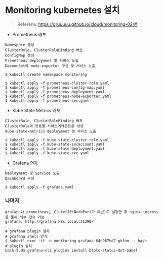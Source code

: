 # Monitoring kubernetes 설치

> Referene: https://gruuuuu.github.io/cloud/monitoring-02/#

* Prometheus 배포

```
Namespace 생성
ClusterRole, ClusterRoleBinding 배포
ConfigMap 생성
Prometheus deployment 및 서비스 노출
DaemonSet에 node-exporter 구성 및 서비스 노출
```

```
$ kubectl create namespace monitoring

$ kubectl apply -f prometheus-cluster-role.yaml
$ kubectl apply -f prometheus-config-map.yaml
$ kubectl apply -f prometheus-deployment.yaml
$ kubectl apply -f prometheus-node-exporter.yaml
$ kubectl apply -f prometheus-svc.yaml
```

* Kube State Metrics 배포

```
ClusterRole, ClusterRoleBinding 배포
ClusterRole과 연동될 서비스어카운트를 생성
kube-state-metrics deployment 및 서비스 노출
```

```
$ kubectl apply -f kube-state-cluster-role.yaml
$ kubectl apply -f kube-state-svcaccount.yaml
$ kubectl apply -f kube-state-deployment.yaml
$ kubectl apply -f kube-state-svc.yaml
```

* Grafana 연동

```
Deployment 및 Service 노출
Dashboard 구성
```

```
$ kubectl apply -f grafana.yaml
```

### 나머지

```
grafana나 prometheus는 CluterIP(NodePort가 아닌)로 설정한 후 nginx-ingress를 통해 외부 접속 가능
grafana: http://grafana.k8s.local:31290/

# grafana plugin 설치
# grafana shell 얻기
$ kubectl exec -it -n monitoring grafana-64c967bd7-gkfnm -- bash
# plugin 설치
bash-5.0$ grafana-cli plugins install btplc-status-dot-panel
```